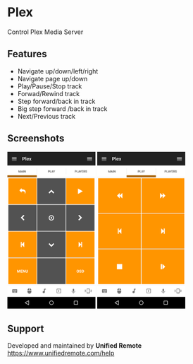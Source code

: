 # Plex
Control Plex Media Server

## Features
*  Navigate up/down/left/right
*  Navigate page up/down
*  Play/Pause/Stop track
*  Forwad/Rewind track
*  Step forward/back in track
*  Big step forward /back in track
*  Next/Previous track

## Screenshots
<img src="screen-tab1.png" width="200" />
<img src="screen-tab2.png" width="200" />

## Support
Developed and maintained by **Unified Remote**  
https://www.unifiedremote.com/help